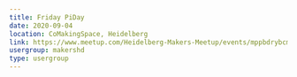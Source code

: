 ```yaml
---
title: Friday PiDay
date: 2020-09-04
location: CoMakingSpace, Heidelberg
link: https://www.meetup.com/Heidelberg-Makers-Meetup/events/mppbdrybcmbgb/
usergroup: makershd
type: usergroup
---
```


